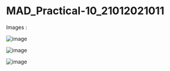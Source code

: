 # MAD_Practical-10_21012021011

Images  :

![image](https://github.com/Sagar20042004/MAD_Practical-10_21012021011/assets/98373145/3058d4b2-13a1-4734-b592-1b7666c2df35)

![image](https://github.com/Sagar20042004/MAD_Practical-10_21012021011/assets/98373145/71d48465-66c7-42c2-9c48-e8f2757006da)

![image](https://github.com/Sagar20042004/MAD_Practical-10_21012021011/assets/98373145/ee5d2bf5-53a6-43ed-8687-cfa0f6000f4e)
